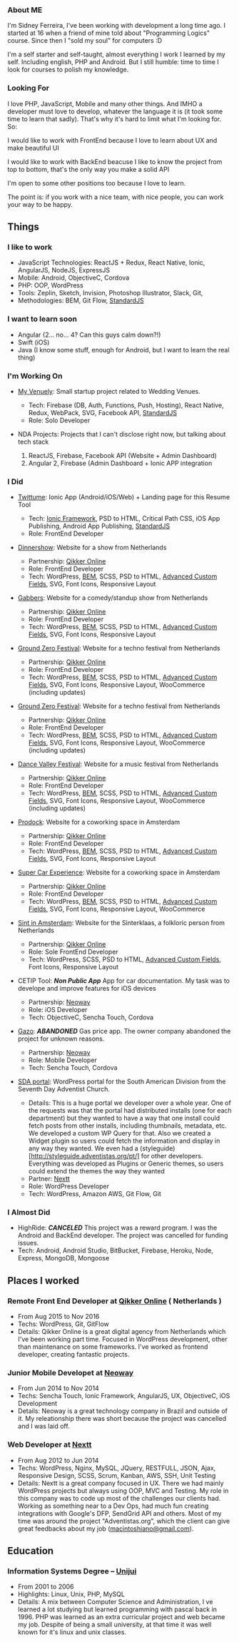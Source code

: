### About ME ###

I'm Sidney Ferreira, I've been working with development a long time ago. 
I started at 16 when a friend of mine told about "Programming Logics" course.
Since then I "sold my soul" for computers :D

I'm a self starter and self-taught, almost everything I work I learned by my self. Including english, PHP and Android.
But I still humble: time to time I look for courses to polish my knowledge.

### Looking For ###

I love PHP, JavaScript, Mobile and many other things. And IMHO a developer must love to develop, whatever the language it is (it took some time to learn that sadly). That's why it's hard to limit what I'm looking for. So:

I would like to work with FrontEnd because I love to learn about UX and make beautiful UI

I would like to work with BackEnd beacuse I like to know the project from top to bottom, that's the only way you make a solid API

I'm open to some other positions too because I love to learn. 

The point is: if you work with a nice team, with nice people, you can work your way to be happy.

## Things ##

### I like to work ###

* JavaScript Technologies: ReactJS + Redux, React Native, Ionic, AngularJS, NodeJS, ExpressJS
* Mobile: Android, ObjectiveC, Cordova
* PHP: OOP, WordPress
* Tools: Zeplin, Sketch, Invision, Photoshop Illustrator, Slack, Git,
* Methodologies: BEM, Git Flow, [StandardJS](https://standardjs.com/)
 
### I want to learn soon ###

* Angular (2... no... 4? Can this guys calm down?!)
* Swift (iOS)
* Java (I know some stuff, enough for Android, but I want to learn the real thing)

### I'm Working On ###

* [My Venuely](http://myvenuely.com/): Small startup project related to Wedding Venues.
  * Tech: Firebase (DB, Auth, Functions, Push, Hosting), 
   React Native, 
   Redux, 
   WebPack, 
   SVG,
   Facebook API, 
  [StandardJS](https://standardjs.com/)
  * Role: Solo Developer

* NDA Projects: Projects that I can't disclose right now, but talking about tech stack
  1. ReactJS, Firebase, Facebook API (Website + Admin Dashboard)
  2. Angular 2, Firebase (Admin Dashboard + Ionic APP integration

### I Did ###

* [Twittume](http://twittume.com/): Ionic App (Android/iOS/Web) + Landing page for this Resume Tool
  * Tech: [Ionic Framework](http://ionicframework.com/docs/), PSD to HTML, Critical Path CSS, iOS App Publishing, Android App Publishing,
  [StandardJS](https://standardjs.com/)
  * Role: FrontEnd Developer

* [Dinnershow](https://www.dinnershow.nl/): Website for a show from Netherlands
  * Partnership: [Qikker Online](https://qikkeronline.nl/)
  * Role: FrontEnd Developer
  * Tech: WordPress, [BEM](http://getbem.com/introduction/), SCSS, PSD to HTML, [Advanced Custom Fields](https://www.advancedcustomfields.com/), SVG, Font Icons, Responsive Layout

* [Gabbers](https://www.gabbers.nl/): Website for a comedy/standup show from Netherlands
  * Partnership: [Qikker Online](https://qikkeronline.nl/)
  * Role: FrontEnd Developer
  * Tech: WordPress, [BEM](http://getbem.com/introduction/), SCSS, PSD to HTML, [Advanced Custom Fields](https://www.advancedcustomfields.com/), SVG, Font Icons, Responsive Layout

* [Ground Zero Festival](https://www.gabbers.nl/): Website for a techno festival from Netherlands
  * Partnership: [Qikker Online](https://qikkeronline.nl/)
  * Role: FrontEnd Developer
  * Tech: WordPress, [BEM](http://getbem.com/introduction/), SCSS, PSD to HTML, [Advanced Custom Fields](https://www.advancedcustomfields.com/), SVG, Font Icons, Responsive Layout, WooCommerce (including updates)
  
* [Ground Zero Festival](https://www.gabbers.nl/): Website for a techno festival from Netherlands
  * Partnership: [Qikker Online](https://qikkeronline.nl/)
  * Role: FrontEnd Developer
  * Tech: WordPress, [BEM](http://getbem.com/introduction/), SCSS, PSD to HTML, [Advanced Custom Fields](https://www.advancedcustomfields.com/), SVG, Font Icons, Responsive Layout, WooCommerce (including updates)

* [Dance Valley Festival](https://dancevalley.com/): Website for a music festival from Netherlands
  * Partnership: [Qikker Online](https://qikkeronline.nl/)
  * Role: FrontEnd Developer
  * Tech: WordPress, [BEM](http://getbem.com/introduction/), SCSS, PSD to HTML, [Advanced Custom Fields](https://www.advancedcustomfields.com/), SVG, Font Icons, Responsive Layout, WooCommerce (including updates)

* [Prodock](http://www.prodock.nl/): Website for a coworking space in Amsterdam
  * Partnership: [Qikker Online](https://qikkeronline.nl/)
  * Role: FrontEnd Developer
  * Tech: WordPress, [BEM](http://getbem.com/introduction/), SCSS, PSD to HTML, [Advanced Custom Fields](https://www.advancedcustomfields.com/), SVG, Font Icons, Responsive Layout
  
* [Super Car Experience](https://www.superexperience.com/): Website for a coworking space in Amsterdam
  * Partnership: [Qikker Online](https://qikkeronline.nl/)
  * Role: FrontEnd Developer
  * Tech: WordPress, [BEM](http://getbem.com/introduction/), SCSS, PSD to HTML, [Advanced Custom Fields](https://www.advancedcustomfields.com/), SVG, Font Icons, Responsive Layout, WooCommerce
 
* [Sint in Amsterdam](http://www.prodock.nl/): Website for the Sinterklaas, a folkloric person from Netherlands
  * Partnership: [Qikker Online](https://qikkeronline.nl/)
  * Role: Sole FrontEnd Developer
  * Tech: WordPress, SCSS, PSD to HTML, [Advanced Custom Fields](https://www.advancedcustomfields.com/), Font Icons, Responsive Layout

* CETIP Tool: **_Non Public App_** App for car documentation. My task was to develope and improve features for iOS devices 
  * Partnership: [Neoway](http://www.neoway.com.br/)
  * Role: iOS Developer
  * Tech: ObjectiveC, Sencha Touch, Cordova

* [Gazo](https://play.google.com/store/apps/details?id=br.com.neoway.gazo): **_ABANDONED_** Gas price app. The owner company abandoned the project for unknown reasons.
  * Partnership: [Neoway](http://www.neoway.com.br/)
  * Role: Mobile Developer
  * Tech: Sencha Touch, Cordova

* [SDA portal](http://www.adventistas.org/pt/): WordPress portal for the South American Division from the Seventh Day Adventist Church.
  * Details: This is a huge portal we developer over a whole year. One of the requests was that the portal had distributed installs (one for each department) but they wanted to have a way that one install could fetch posts from other installs, including thumbnails, metadata, etc. We developed a custom WP Query for that. Also we created a Widget plugin so users could fetch the information and display in any way they wanted. We even had a (styleguide)[http://styleguide.adventistas.org/pt/] for other developers. Everything was developed as Plugins or Generic themes, so users could extend the themes the way they wanted
  * Partner: [Nextt](http://www.nextt.com.br/)
  * Role: WordPress Developer
  * Tech: WordPress, Amazon AWS, Git Flow, Git

### I Almost Did ###

* HighRide: **_CANCELED_** This project was a reward program. I was the Android and BackEnd developer. The project was cancelled for funding issues.
 * Tech: Android, Android Studio, BitBucket, Firebase, Heroku, Node, Express, MongoDB, Mongoose

## Places I worked ##

### Remote Front End Developer at [Qikker Online](https://qikkeronline.nl/) ( Netherlands ) ###
 * From Aug 2015 to Nov 2016
 * Techs: WordPress, Git, GitFlow
 * Details: Qikker Online is a great digital agency from Netherlands which I've been working part time. Focused in WordPress development, other than maintenance on some frameworks. I've worked as frontend developer, creating fantastic projects.

### Junior Mobile Developet at [Neoway](http://www.neoway.com.br/) ###
 * From Jun 2014 to Nov 2014
 * Techs: Sencha Touch, Ionic Framework, AngularJS, UX, ObjectiveC, iOS Development
 * Details: Neoway is a great technology company in Brazil and outside of it. My releationship there was short because the project was cancelled and I was laid off.
 
### Web Developer at [Nextt](http://www.nextt.com.br/) ### 
 * From Aug 2012 to Jun 2014
 * Techs: WordPress, Nginx, MySQL, JQuery, RESTFULL, JSON, Ajax, Responsive Design, SCSS, Scrum, Kanban, AWS, SSH, Unit Testing
 * Details: Nextt is a great company focused in UX. There we had mainly WordPress projects but always using OOP, MVC and Testing. My role in this company was to code up most of the challenges our clients had. Working as something near to a Dev Ops, had much fun creating integrations with Google's DFP, SendGrid API and others. Most of my time was around the project "Adventistas.org", which the client can give great feedbacks about my job (macintoshiano@gmail.com).

## Education ##

### Information Systems Degree – [Unijui](http://www.unijui.edu.br/) ###
 * From 2001 to 2006
 * Highlights: Linux, Unix, PHP, MySQL
 * Details: A mix between Computer Science and Administration, I ve learned a lot studying but learned programming with pascal back in 1996. PHP was learned as an extra curricular project and web became my job. Despite of being a small university, at that time it was well known for it's linux and unix classes.
 
 
